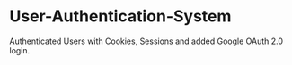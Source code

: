 # User-Authentication-System
Authenticated Users with Cookies, Sessions and added Google OAuth 2.0 login.
